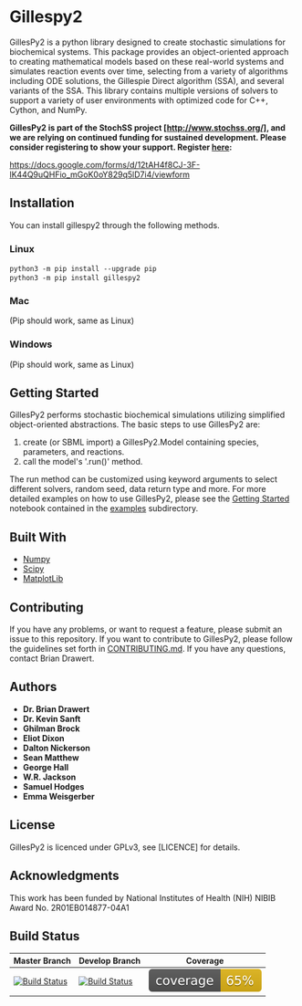 # Gillespy2


  GillesPy2 is a python library designed to create stochastic simulations for biochemical systems.  This package provides an object-oriented approach to creating mathematical models based on these real-world systems and simulates reaction events over time, selecting from a variety of algorithms including ODE solutions, the Gillespie Direct algorithm (SSA), and several variants of the SSA.  This library contains multiple versions of solvers to support a variety of user environments with optimized code for C++, Cython, and NumPy.  
  
**GillesPy2 is part of the StochSS project [http://www.stochss.org/], and we are relying on continued funding for sustained development. Please consider registering to show your support. Register [here](https://docs.google.com/forms/d/12tAH4f8CJ-3F-lK44Q9uQHFio_mGoK0oY829q5lD7i4/viewform):**  
  
https://docs.google.com/forms/d/12tAH4f8CJ-3F-lK44Q9uQHFio_mGoK0oY829q5lD7i4/viewform


## Installation
You can install gillespy2 through the following methods.

### Linux

```
python3 -m pip install --upgrade pip
python3 -m pip install gillespy2
```
### Mac
(Pip should work, same as Linux)

### Windows
(Pip should work, same as Linux)


## Getting Started

GillesPy2 performs stochastic biochemical simulations utilizing simplified object-oriented abstractions.  The basic steps to use GillesPy2 are:

1. create (or SBML import) a GillesPy2.Model containing species, parameters, and reactions.
2. call the model's '.run()' method.

The run method can be customized using keyword arguments to select different solvers, random seed, data return type and more.
For more detailed examples on how to use GillesPy2, please see the [Getting Started](https://github.com/GillesPy2/GillesPy2/tree/master/examples/Getting-Started.ipynb) notebook contained in the [examples](https://github.com/GillesPy2/GillesPy2/tree/master/examples) subdirectory.

## Built With

* [Numpy](http://www.numpy.org/)
* [Scipy](https://www.scipy.org/)
* [MatplotLib](https://matplotlib.org/index.html)

## Contributing

If you have any problems, or want to request a feature, please submit an issue to this repository.  If you want to contribute to GillesPy2, please follow the guidelines set forth in [CONTRIBUTING.md](https://github.com/GillesPy2/GillesPy2/tree/master/CONTRIBUTING.md).  If you have any questions, contact Brian Drawert.

## Authors

* **Dr. Brian Drawert** 
* **Dr. Kevin Sanft**
* **Ghilman Brock**  
* **Eliot Dixon**  
* **Dalton Nickerson**  
* **Sean Matthew**
* **George Hall** 
* **W.R. Jackson** 
* **Samuel Hodges**
* **Emma Weisgerber**

## License

GillesPy2 is licenced under GPLv3, see [LICENCE] for details.


## Acknowledgments
This work has been funded by National Institutes of Health (NIH) NIBIB Award No. 2R01EB014877-04A1

## Build Status

| Master Branch |  Develop Branch | Coverage |
|----------------|---|---|
| [![Build Status](https://travis-ci.org/GillesPy2/GillesPy2.svg?branch=master)](https://travis-ci.org/GillesPy2/GillesPy2) | [![Build Status](https://travis-ci.org/GillesPy2/GillesPy2.svg?branch=develop)](https://travis-ci.org/GillesPy2/GillesPy2) | ![Coverage](coverage.svg) |
